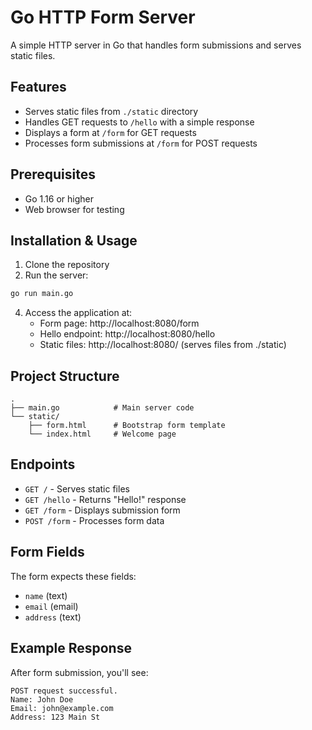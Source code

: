 # Go HTTP Form Server

A simple HTTP server in Go that handles form submissions and serves static files.

## Features

- Serves static files from `./static` directory
- Handles GET requests to `/hello` with a simple response
- Displays a form at `/form` for GET requests
- Processes form submissions at `/form` for POST requests

## Prerequisites

- Go 1.16 or higher
- Web browser for testing

## Installation & Usage

1. Clone the repository
3. Run the server:

```bash
go run main.go
```

4. Access the application at:
   - Form page: http://localhost:8080/form
   - Hello endpoint: http://localhost:8080/hello
   - Static files: http://localhost:8080/ (serves files from ./static)

## Project Structure

```
.
├── main.go            # Main server code
└── static/
    ├── form.html      # Bootstrap form template
    └── index.html     # Welcome page
```

## Endpoints

- `GET /` - Serves static files
- `GET /hello` - Returns "Hello!" response
- `GET /form` - Displays submission form
- `POST /form` - Processes form data

## Form Fields

The form expects these fields:
- `name` (text)
- `email` (email)
- `address` (text)

## Example Response

After form submission, you'll see:
```
POST request successful.
Name: John Doe
Email: john@example.com
Address: 123 Main St
```